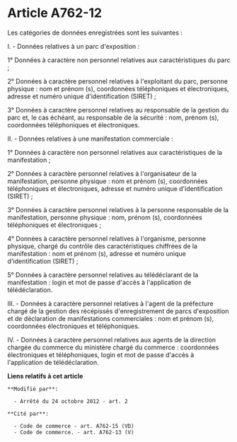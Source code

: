 # Article A762-12

Les catégories de données enregistrées sont les suivantes : 

I. - Données relatives à un parc d'exposition : 

1° Données à caractère non personnel relatives aux caractéristiques du parc ; 

2° Données à caractère personnel relatives à l'exploitant du parc, personne physique : nom et prénom (s), coordonnées
téléphoniques et électroniques, adresse et numéro unique d'identification (SIRET) ; 

3° Données à caractère personnel relatives au responsable de la gestion du parc et, le cas échéant, au responsable de la
sécurité : nom, prénom (s), coordonnées téléphoniques et électroniques. 

II. - Données relatives à une manifestation commerciale : 

1° Données à caractère non personnel relatives aux caractéristiques de la manifestation ;

2° Données à caractère personnel relatives à l'organisateur de la manifestation, personne physique : nom et prénom (s),
coordonnées téléphoniques et électroniques, adresse et numéro unique d'identification (SIRET) ; 

3° Données à caractère personnel relatives à la personne responsable de la manifestation, personne physique : nom, prénom
(s), coordonnées téléphoniques et électroniques ; 

4° Données à caractère personnel relatives à l'organisme, personne physique, chargé du contrôle des caractéristiques
chiffrées de la manifestation : nom et prénom (s), adresse et numéro unique d'identification (SIRET) ; 

5° Données à caractère personnel relatives au télédéclarant de la manifestation : login et mot de passe d'accès à
l'application de télédéclaration. 

III. - Données à caractère personnel relatives à l'agent de la préfecture chargé de la gestion des récépissés
d'enregistrement de parcs d'exposition et de déclaration de manifestations commerciales : nom et prénom (s), coordonnées
électroniques et téléphoniques. 

IV. - Données à caractère personnel relatives aux agents de la direction chargée du commerce du ministère chargé du
commerce : coordonnées électroniques et téléphoniques, login et mot de passe d'accès à l'application de télédéclaration.

**Liens relatifs à cet article**

	**Modifié par**:

	  - Arrêté du 24 octobre 2012 - art. 2

	**Cité par**:

	  - Code de commerce - art. A762-15 (VD)
	  - Code de commerce. - art. A762-13 (V)
